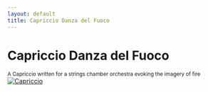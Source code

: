 ```yaml
---
layout: default
title: Capriccio Danza del Fuoco
---
```


# Capriccio Danza del Fuoco
<small>A Capriccio written for a strings chamber orchestra evoking the imagery of fire</small>
[![Capriccio](https://img.youtube.com/vi/Vv0VRcl2cjo/0.jpg)](https://www.youtube.com/watch?v=Vv0VRcl2cjo)

